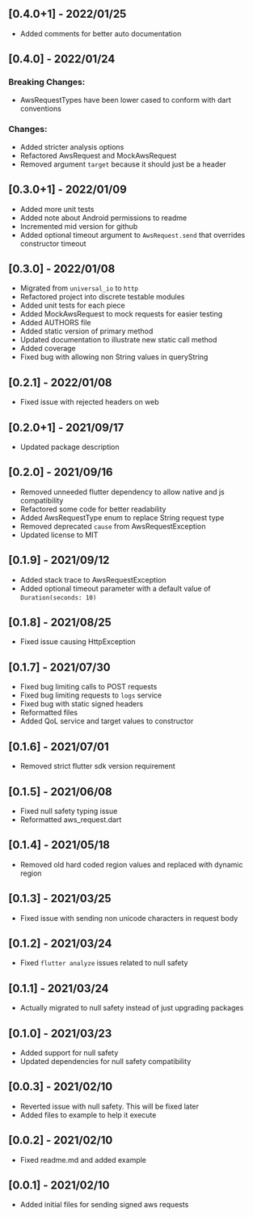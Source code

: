 ## [0.4.0+1] - 2022/01/25

* Added comments for better auto documentation

## [0.4.0] - 2022/01/24

### Breaking Changes:

* AwsRequestTypes have been lower cased to conform with dart conventions

### Changes:

* Added stricter analysis options
* Refactored AwsRequest and MockAwsRequest
* Removed argument `target` because it should just be a header

## [0.3.0+1] - 2022/01/09

* Added more unit tests
* Added note about Android permissions to readme
* Incremented mid version for github
* Added optional timeout argument to `AwsRequest.send` that overrides constructor timeout

## [0.3.0] - 2022/01/08

* Migrated from `universal_io` to `http`
* Refactored project into discrete testable modules
* Added unit tests for each piece
* Added MockAwsRequest to mock requests for easier testing
* Added AUTHORS file
* Added static version of primary method
* Updated documentation to illustrate new static call method
* Added coverage
* Fixed bug with allowing non String values in queryString

## [0.2.1] - 2022/01/08

* Fixed issue with rejected headers on web

## [0.2.0+1] - 2021/09/17

* Updated package description

## [0.2.0] - 2021/09/16

* Removed unneeded flutter dependency to allow native and js compatibility
* Refactored some code for better readability
* Added AwsRequestType enum to replace String request type
* Removed deprecated `cause` from AwsRequestException 
* Updated license to MIT

## [0.1.9] - 2021/09/12

* Added stack trace to AwsRequestException
* Added optional timeout parameter with a default value of `Duration(seconds: 10)`

## [0.1.8] - 2021/08/25

* Fixed issue causing HttpException

## [0.1.7] - 2021/07/30

* Fixed bug limiting calls to POST requests
* Fixed bug limiting requests to `logs` service
* Fixed bug with static signed headers
* Reformatted files
* Added QoL service and target values to constructor

## [0.1.6] - 2021/07/01

* Removed strict flutter sdk version requirement

## [0.1.5] - 2021/06/08

* Fixed null safety typing issue
* Reformatted aws_request.dart

## [0.1.4] - 2021/05/18

* Removed old hard coded region values and replaced with dynamic region

## [0.1.3] - 2021/03/25

* Fixed issue with sending non unicode characters in request body

## [0.1.2] - 2021/03/24

* Fixed `flutter analyze` issues related to null safety

## [0.1.1] - 2021/03/24

* Actually migrated to null safety instead of just upgrading packages

## [0.1.0] - 2021/03/23

* Added support for null safety
* Updated dependencies for null safety compatibility

## [0.0.3] - 2021/02/10

* Reverted issue with null safety. This will be fixed later
* Added files to example to help it execute

## [0.0.2] - 2021/02/10

* Fixed readme.md and added example

## [0.0.1] - 2021/02/10

* Added initial files for sending signed aws requests